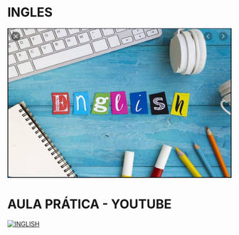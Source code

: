 # INGLES 

![CURSO DE INGLES - AUDIO VISUAL](https://github.com/HackLab2020/AULA5_ENSINO_I_B_C_H/blob/master/Imagens/inglish.PNG)

# AULA PRÁTICA - YOUTUBE

[![INGLISH](http://img.youtube.com/vi/MN7Vm_g_ySs/0.jpg)](http://www.youtube.com/watch?v=MN7Vm_g_ySs "CURSO DE INGLES")
